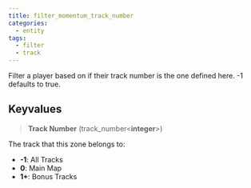 ```yaml
---
title: filter_momentum_track_number
categories:
  - entity
tags:
  - filter
  - track
---
```


Filter a player based on if their track number is the one defined here. -1 defaults to true.

## Keyvalues

> **Track Number** (track_number&lt;**integer**&gt;)

The track that this zone belongs to:

- **-1**: All Tracks
- **0**: Main Map
- **1+**: Bonus Tracks
